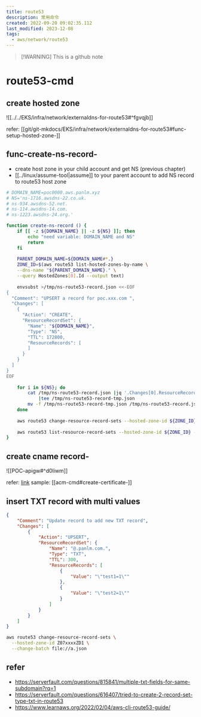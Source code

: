 ```yaml
---
title: route53
description: 常用命令
created: 2022-09-20 09:02:35.112
last_modified: 2023-12-08
tags:
  - aws/network/route53
---
```

> [!WARNING] This is a github note

# route53-cmd
## create hosted zone

![[../../EKS/infra/network/externaldns-for-route53#^fgvqjb]]

refer: [[git/git-mkdocs/EKS/infra/network/externaldns-for-route53#func-setup-hosted-zone-]]

## func-create-ns-record-
- create host zone in your child account and get NS (previous chapter)
- [[../linux/assume-tool|assume]] to your parent account to add NS record to route53 host zone
```sh title="create-ns-record"
# DOMAIN_NAME=poc0000.aws.panlm.xyz
# NS='ns-1716.awsdns-22.co.uk.
# ns-934.awsdns-52.net.
# ns-114.awsdns-14.com.
# ns-1223.awsdns-24.org.'

function create-ns-record () {
    if [[ -z ${DOMAIN_NAME} || -z ${NS} ]]; then
        echo "need variable: DOMAIN_NAME and NS"
        return
    fi
    
    PARENT_DOMAIN_NAME=${DOMAIN_NAME#*.}
    ZONE_ID=$(aws route53 list-hosted-zones-by-name \
    --dns-name "${PARENT_DOMAIN_NAME}." \
    --query HostedZones[0].Id --output text)
    
    envsubst >/tmp/ns-route53-record.json <<-EOF
{
  "Comment": "UPSERT a record for poc.xxx.com ",
  "Changes": [
    {
      "Action": "CREATE",
      "ResourceRecordSet": {
        "Name": "${DOMAIN_NAME}",
        "Type": "NS",
        "TTL": 172800,
        "ResourceRecords": [
        ]
      }
    }
  ]
}
EOF
    
    for i in ${NS}; do
        cat /tmp/ns-route53-record.json |jq '.Changes[0].ResourceRecordSet.ResourceRecords += [{"Value": "'"${i}"'"}]' \
            |tee /tmp/ns-route53-record-tmp.json
        mv -f /tmp/ns-route53-record-tmp.json /tmp/ns-route53-record.json
    done
    
    aws route53 change-resource-record-sets --hosted-zone-id ${ZONE_ID} --change-batch file:///tmp/ns-route53-record.json
    
    aws route53 list-resource-record-sets --hosted-zone-id ${ZONE_ID} --query "ResourceRecordSets[?Name == '${DOMAIN_NAME}.']"
}
```

## create cname record-

![[POC-apigw#^d0liwm]]

refer: [link](https://repost.aws/knowledge-center/simple-resource-record-route53-cli) 
sample: [[acm-cmd#create-certificate-]]

## insert TXT record with multi values

```json
{
    "Comment": "Update record to add new TXT record",
    "Changes": [
        {
            "Action": "UPSERT",
            "ResourceRecordSet": {
                "Name": "@.panlm.com.",
                "Type": "TXT",
                "TTL": 300,
                "ResourceRecords": [
                    {
                        "Value": "\"test1=1\""
                    },
                    {
                        "Value": "\"test2=1\""
                    }
                ]
            }
        }
    ]
}
```

```sh
aws route53 change-resource-record-sets \
  --hosted-zone-id Z07xxxxZD1 \
  --change-batch file://a.json

```

## refer

- https://serverfault.com/questions/815841/multiple-txt-fields-for-same-subdomain?rq=1
- https://serverfault.com/questions/616407/tried-to-create-2-record-set-type-txt-in-route53
- https://www.learnaws.org/2022/02/04/aws-cli-route53-guide/



